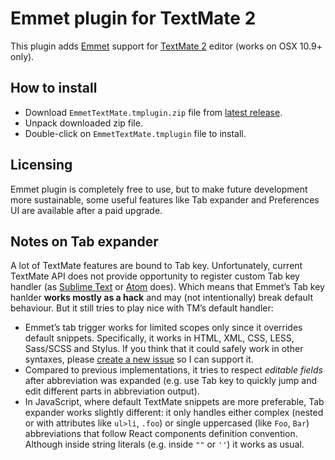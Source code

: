 # Emmet plugin for TextMate 2

This plugin adds [Emmet](http://emmet.io) support for [TextMate 2](http://macromates.com) editor (works on OSX 10.9+ only).

## How to install

* Download `EmmetTextMate.tmplugin.zip` file from [latest release](https://github.com/emmetio/textmate2/releases/latest).
* Unpack downloaded zip file.
* Double-click on `EmmetTextMate.tmplugin` file to install.
 
## Licensing 

Emmet plugin is completely free to use, but to make future development more sustainable, some useful features like Tab expander and Preferences UI are available after a paid upgrade.

## Notes on Tab expander

A lot of TextMate features are bound to Tab key. Unfortunately, current TextMate API does not provide opportunity to register custom Tab key handler (as [Sublime Text](http://www.sublimetext.com) or [Atom](https://atom.io) does). Which means that Emmet’s Tab key hanlder **works mostly as a hack** and may (not intentionally) break default behaviour. But it still tries to play nice with TM’s default handler:

* Emmet’s tab trigger works for limited scopes only since it overrides default snippets. Specifically, it works in HTML, XML, CSS, LESS, Sass/SCSS and Stylus. If you think that it could safely work in other syntaxes, please [create a new issue](https://github.com/emmetio/textmate2/issues) so I can support it.
* Compared to previous implementations, it tries to respect *editable fields* after abbreviation was expanded (e.g. use Tab key to quickly jump and edit different parts in abbreviation output).
* In JavaScript, where default TextMate snippets are more preferable, Tab expander works slightly different: it only handles either complex (nested or with attributes like `ul>li`, `.foo`) or single uppercased (like `Foo`, `Bar`) abbreviations that follow React components definition convention. Although inside string literals (e.g. inside `""` or `''`) it works as usual.
